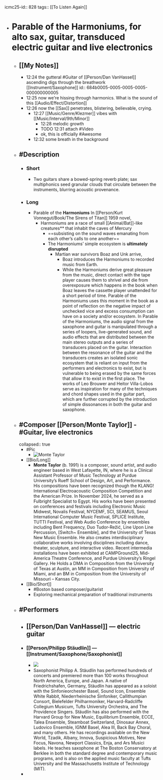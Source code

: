 icmc25-id:: 828
tags:: [[To Listen Again]]

- # Parable of the Harmoniums, for alto sax, guitar, transduced electric guitar and live electronics
	- ## [[My Notes]]
		- 12:24 the gutteral #Guitar of [[Person/Dan VanHassel]] ascending digs through the breathwork [[Instrument/Saxophone]] 
		  id:: 684b0005-0005-0005-0005-000000000005
		- 12:25 now we're hissing through harmonics. What is the sound of this [[Audio/Effect/Distortion]]
		- 12:26 now the [[Sax]] penetrates, blistering, believable, crying.
			- 12:27 [[Music/Genre/Klezmer]] vibes with [[Music/Interval/9th/Minor]]
				- 12:28 melodic growth
				- TODO 12:31  attach #Video
				- ok, this is officially #Awesome
			- 12:32 some breath in the background
	- ## #Description
		- ### Short
			- Two guitars share a bowed-spring reverb plate; sax multiphonics seed granular clouds that circulate between the instruments, blurring acoustic provenance.
		- ### Long
			- Parable of the **Harmoniums** In [[Person/Kurt Vonnegut/Book/The Sirens of Titan]] 1959 novel,
				- Harmoniums are a race of small [[Animal/Bat]]-like creatures** that inhabit the caves of Mercury
					- ==subsisting on the sound waves emanating from each other’s calls to one another==
					- The Harmoniums’ simple ecosystem is **ultimately disrupted**
						- Martian war survivors Boaz and Unk arrive,
							- Boaz introduces the Harmoniums to recorded music from Earth.
							- While the Harmoniums derive great pleasure from the music, direct contact with the tape player causes them to shrivel and die from overexposure which happens in the book when Boaz leaves the cassette player unattended for a short period of time. Parable of the Harmoniums uses this moment in the book as a point of reflection on the negative impact of unchecked vice and excess consumption can have on a society and/or ecosystem. In Parable of the Harmoniums, the audio signal from the saxophone and guitar is manipulated through a series of loopers, live-generated sound, and audio effects that are distributed between the main stereo outputs and a series of transducers placed on the guitar. Interaction between the resonance of the guitar and the transducers creates an isolated sonic ecosystem that is reliant on input from the performers and electronics to exist, but is vulnerable to being erased by the same forces that allow it to exist in the first place. The works of Leo Brouwer and Heitor Villa-Lobos serve as inspiration for many of the techniques and chord shapes used in the guitar part, which are further corrupted by the introduction of simple dissonances in both the guitar and saxophone.
	- ## #Composer [[Person/Monte Taylor]] - #Guitar, live electronics
	  collapsed:: true
		- #Pic
			- ![Monte Taylor](https://icmc2025.sites.northeastern.edu/files/2025/06/828-Monte-Taylor-240x300.jpeg)
		- [[Bio/Long]]
			- **Monte Taylor** (b. 1991) is a composer, sound artist, and audio engineer based in West Lafayette, IN, where he is a Clinical Assistant Professor of Music Technology at Purdue University’s Rueff School of Design, Art, and Performance. His compositions have been recognized though the KLANG! International Electroacoustic Composition Competition and the American Prize. In November 2024, he served as a Fulbright Specialist to Egypt. His works have been presented on conferences and festivals including Electronic Music Midwest, Novalis Festival, NYCEMF, SCI, SEAMUS, Seoul International Computer Music Festival, SPLICE Institute, TUTTI Festival, and Web Audio Conference by ensembles including Bent Frequency, Duo Tudor-Režić, Line Upon Line Percussion, [Switch~ Ensemble], and the University of Texas New Music Ensemble. He also creates interdisciplinary collaborative works involving disciplines including dance, theater, sculpture, and interactive video. Recent intermedia installations have been exhibited at CAMPGround25, Mid-America Theatre Conference, and Purdue University’s Ringel Gallery. He Holds a DMA in Composition from the University of Texas at Austin, an MM in Composition from University of Miami, and an BM in Composition from the University of Missouri – Kansas City.
		- [[Bio/Short]]
			- #Boston based composer/guitarist
			- Exploring mechanical preparation of traditional instruments
	- ## #Performers
		- [[Person/Dan VanHassel]] — electric guitar
			-
		- ### [[Person/Philipp Stäudlin]] — [[Instrument/Saxophone/Saxophonist]]
			- ![](https://icmc2025.sites.northeastern.edu/files/2025/06/Philipp-A.-Sta%CC%88udlin-headshot-200x300.jpg)
			- Saxophonist Philipp A. Stäudlin has performed hundreds of concerts and premiered more than 100 works throughout North America, Europe, and Japan. A native of Friedrichshafen, Germany, Stäudlin has appeared as a soloist with the Sinfonieorchester Basel, Sound Icon, Ensemble White Rabbit, Niederrheinische Sinfoniker, Callithumpian Consort, Bielefelder Philharmoniker, Harvard-Radcliffe Collegium Musicum, Tufts University Orchestra, and The Providence Singers. Stäudlin has also performed with the Harvard Group for New Music, Equilibrium Ensemble, ECCE, Talea Ensemble, Steamboat Switzerland, Dinosaur Annex, Ludovico Ensemble, IGNM Basel, Alea III, Back Bay Choral, and many others. He has recordings available on the New World, Tzadik, Albany, Innova, Suspicious Motives, New Focus, Navona, Newport Classics, Enja, and Ars Musici labels. He teaches saxophone at The Boston Conservatory at Berklee in both the standard degree and contemporary music programs, and is also on the applied music faculty at Tufts University and the Massachusetts Institute of Technology (MIT).
		-
